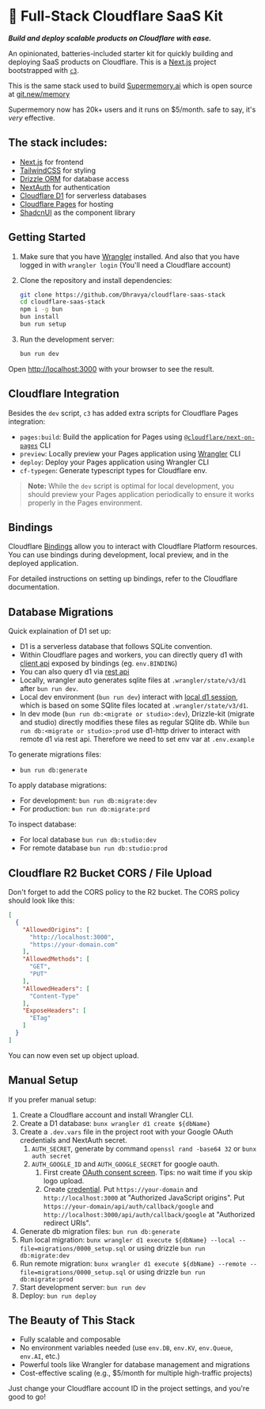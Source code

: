 # 🚀 Full-Stack Cloudflare SaaS Kit

**_Build and deploy scalable products on Cloudflare with ease._**

An opinionated, batteries-included starter kit for quickly building and deploying SaaS products on Cloudflare. This is a [Next.js](https://nextjs.org/) project bootstrapped with [`c3`](https://developers.cloudflare.com/pages/get-started/c3).

This is the same stack used to build [Supermemory.ai](https://Supermemory.ai) which is open source at [git.new/memory](https://git.new/memory)

Supermemory now has 20k+ users and it runs on $5/month. safe to say, it's _very_ effective.

## The stack includes:

- [Next.js](https://nextjs.org/) for frontend
- [TailwindCSS](https://tailwindcss.com/) for styling
- [Drizzle ORM](https://orm.drizzle.team/) for database access
- [NextAuth](https://next-auth.js.org/) for authentication
- [Cloudflare D1](https://www.cloudflare.com/developer-platform/d1/) for serverless databases
- [Cloudflare Pages](https://pages.cloudflare.com/) for hosting
- [ShadcnUI](https://shadcn.com/) as the component library

## Getting Started

1. Make sure that you have [Wrangler](https://developers.cloudflare.com/workers/wrangler/install-and-update/#installupdate-wrangler) installed. And also that you have logged in with `wrangler login` (You'll need a Cloudflare account)

2. Clone the repository and install dependencies:
   ```bash
   git clone https://github.com/Dhravya/cloudflare-saas-stack
   cd cloudflare-saas-stack
   npm i -g bun
   bun install
   bun run setup
   ```

3. Run the development server:
   ```bash
   bun run dev
   ```

Open [http://localhost:3000](http://localhost:3000) with your browser to see the result.

## Cloudflare Integration

Besides the `dev` script, `c3` has added extra scripts for Cloudflare Pages integration:
- `pages:build`: Build the application for Pages using [`@cloudflare/next-on-pages`](https://github.com/cloudflare/next-on-pages) CLI
- `preview`: Locally preview your Pages application using [Wrangler](https://developers.cloudflare.com/workers/wrangler/) CLI
- `deploy`: Deploy your Pages application using Wrangler CLI
- `cf-typegen`: Generate typescript types for Cloudflare env.

> __Note:__ While the `dev` script is optimal for local development, you should preview your Pages application periodically to ensure it works properly in the Pages environment.

## Bindings

Cloudflare [Bindings](https://developers.cloudflare.com/pages/functions/bindings/) allow you to interact with Cloudflare Platform resources. You can use bindings during development, local preview, and in the deployed application.

For detailed instructions on setting up bindings, refer to the Cloudflare documentation.

## Database Migrations
Quick explaination of D1 set up:
- D1 is a serverless database that follows SQLite convention.
- Within Cloudflare pages and workers, you can directly query d1 with [client api](https://developers.cloudflare.com/d1/build-with-d1/d1-client-api/) exposed by bindings (eg. `env.BINDING`)
- You can also query d1 via [rest api](https://developers.cloudflare.com/api/operations/cloudflare-d1-create-database)
- Locally, wrangler auto generates sqlite files at `.wrangler/state/v3/d1` after `bun run dev`.
- Local dev environment (`bun run dev`) interact with [local d1 session](https://developers.cloudflare.com/d1/build-with-d1/local-development/#start-a-local-development-session), which is based on some SQlite files located at `.wrangler/state/v3/d1`.
- In dev mode (`bun run db:<migrate or studio>:dev`), Drizzle-kit (migrate and studio) directly modifies these files as regular SQlite db. While `bun run db:<migrate or studio>:prod` use d1-http driver to interact with remote d1 via rest api. Therefore we need to set env var at `.env.example`

To generate migrations files:
- `bun run db:generate`

To apply database migrations:
- For development: `bun run db:migrate:dev`
- For production: `bun run db:migrate:prd`

To inspect database:
- For local database `bun run db:studio:dev`
- For remote database `bun run db:studio:prod`

## Cloudflare R2 Bucket CORS / File Upload

Don't forget to add the CORS policy to the R2 bucket. The CORS policy should look like this:

```json
[
  {
    "AllowedOrigins": [
      "http://localhost:3000",
      "https://your-domain.com"
    ],
    "AllowedMethods": [
      "GET",
      "PUT"
    ],
    "AllowedHeaders": [
      "Content-Type"
    ],
    "ExposeHeaders": [
      "ETag"
    ]
  }
]
```

You can now even set up object upload.

## Manual Setup

If you prefer manual setup:

1. Create a Cloudflare account and install Wrangler CLI.
2. Create a D1 database: `bunx wrangler d1 create ${dbName}`
3. Create a `.dev.vars` file in the project root with your Google OAuth credentials and NextAuth secret.
   1. `AUTH_SECRET`, generate by command `openssl rand -base64 32` or `bunx auth secret`
   2. `AUTH_GOOGLE_ID` and `AUTH_GOOGLE_SECRET` for google oauth.
      1. First create [OAuth consent screen](https://console.cloud.google.com/apis/credentials/consent). Tips: no wait time if you skip logo upload.
      2. Create [credential](https://console.cloud.google.com/apis/credentials). Put `https://your-domain` and `http://localhost:3000` at "Authorized JavaScript origins". Put `https://your-domain/api/auth/callback/google` and `http://localhost:3000/api/auth/callback/google` at "Authorized redirect URIs".
4. Generate db migration files: `bun run db:generate`
5. Run local migration: `bunx wrangler d1 execute ${dbName} --local --file=migrations/0000_setup.sql` or using drizzle `bun run db:migrate:dev`
6. Run remote migration: `bunx wrangler d1 execute ${dbName} --remote --file=migrations/0000_setup.sql` or using drizzle `bun run db:migrate:prod`
7. Start development server: `bun run dev`
8. Deploy: `bun run deploy`

## The Beauty of This Stack

- Fully scalable and composable
- No environment variables needed (use `env.DB`, `env.KV`, `env.Queue`, `env.AI`, etc.)
- Powerful tools like Wrangler for database management and migrations
- Cost-effective scaling (e.g., $5/month for multiple high-traffic projects)

Just change your Cloudflare account ID in the project settings, and you're good to go!

